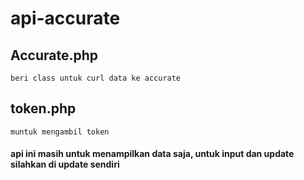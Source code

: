 # api-accurate

## Accurate.php
``` beri class untuk curl data ke accurate ```

## token.php
``` muntuk mengambil token ```

#### api ini masih untuk menampilkan data saja, untuk input dan update silahkan di update sendiri
